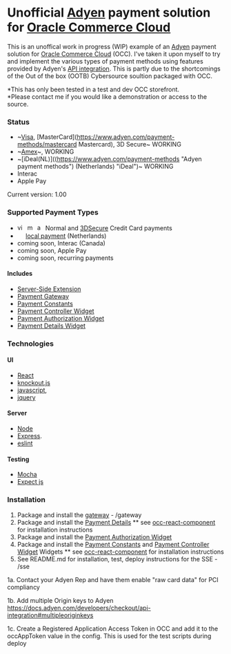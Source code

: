 # Unofficial [Adyen](https://www.adyen.com/ "Adyen ") payment solution for [Oracle Commerce Cloud](https://cloud.oracle.com/en_US/commerce-cloud "Oracle Commerce Cloud")

This is an unoffical work in progress (WIP)  example of an [Adyen](https://www.adyen.com/ "Adyen ") payment solution for
[Oracle Commerce Cloud](https://cloud.oracle.com/en_US/commerce-cloud "Oracle Commerce Cloud") (OCC).  I've taken it upon myself to try and implement the various types of payment methods using features provided by Adyen's [API integration](https://docs.adyen.com/developers/checkout/api-integration "API integration").  This is partly due to the shortcomings of the Out of the box (OOTB) Cybersource soultion packaged with OCC.

*This has only been tested in a test and dev OCC storefront.  
*Please contact me if you would like a demonstration or access to the source. 

### Status
- ~[Visa](https://www.adyen.com/payment-methods/visa), [MasterCard](https://www.adyen.com/payment-methods/mastercard Mastercard), 3D Secure~ WORKING
- ~[Amex](https://www.adyen.com/payment-methods/american-express)~, WORKING
- ~[iDeal(NL)]((https://www.adyen.com/payment-methods "Adyen payment methods") (Netherlands) "iDeal")~ WORKING 
- Interac
- Apple Pay

Current version: 1.00
### Supported Payment Types
- <a href="https://www.adyen.com/payment-methods/visa"><img src="https://www.adyen.com/dam/jcr:0e5869f3-b96e-4843-9efa-1bcd7a101af4/logo-visa.png" alt="visa" height="15px"></a>&nbsp;&nbsp;<a href="https://www.adyen.com/payment-methods/mastercard"><img src="https://www.adyen.com/dam/jcr:c02ee010-d614-400b-88ee-bc1282ac3a3b/master-card.png" alt="mastercard" height="15px"></a>&nbsp;&nbsp;<a href="https://www.adyen.com/payment-methods/american-express"><img src="https://www.adyen.com/dam/jcr:ac9e37d3-543e-4b96-8b68-1aa06d5d2cd4/logo-amex.png" alt="american express" height="15px"></a> Normal and [3DSecure](https://docs.adyen.com/developers/checkout/api-integration/integrate-3d-secure "3D Secure") Credit Card payments
- <a href="https://www.adyen.com/payment-methods/ideal"><img src="https://www.adyen.com/dam/jcr:ab3f0f1d-5fa6-4ab8-87a8-6cba590aa688/logo-ideal.png" height="15px"></a> [local payment](https://www.adyen.com/payment-methods "Adyen payment methods") (Netherlands)
- coming soon, Interac (Canada)
- coming soon, Apple Pay
- coming soon, recurring payments


#### Includes
- [Server-Side Extension](https://github.com/leedium/occ-adyen/tree/master/sse "Server-side extension")
- [Payment Gateway](https://github.com/leedium/occ-adyen/tree/master/gateway "Payment Gateway")
- [Payment Constants](https://github.com/leedium/occ-adyen/tree/master/widgets/global/constants "Constants")
- [Payment Controller Widget](https://github.com/leedium/occ-adyen/tree/master/widgets/globalController "Global Controller")
- [Payment Authorization Widget](https://github.com/leedium/occ-adyen/tree/master/widgets/authorization "Authorization")
- [Payment Details Widget](https://github.com/leedium/occ-adyen/tree/master/widgets/paymentDetails "Payment Details")

### Technologies
#### UI
- [React](https://reactjs.org/, "react js")
- [knockout.js](https://knockoutjs.com/index.html "knockout.js")
- [javascript](https://developer.mozilla.org/en-US/docs/Web/JavaScript, "javascript"),
- [jquery](https://jquery.com/, "jquery")

#### Server
- [Node](https://nodejs.org/ "Node JS")
- [Express](https://expressjs.com/ "Express js").
- [eslint](https://eslint.org/ "Eslint")

#### Testing
- [Mocha](https://mochajs.org/ "Mocha")
- [Expect js](https://github.com/Automattic/expect.js/ "Expect")


### Installation
1. Package and install the [gateway](https://github.com/leedium/occ-adyen/tree/master/gateway "adyen payment gateway for oracle commerce cloud") - /gateway
2. Package and install the [Payment Details](https://github.com/leedium/occ-adyen/tree/master/widgets/paymentDetails "Payment Details")
** see [occ-react-component](https://github.com/leedium/occ-react-component "occ-react-component") for installation instructions
3. Package and install the [Payment Authorization Widget](https://github.com/leedium/occ-adyen/tree/master/widgets/authorization "Authorization")
4. Package and install the [Payment Constants](https://github.com/leedium/occ-adyen/tree/master/widgets/global/constants "Constants") and [Payment Controller Widget](https://github.com/leedium/occ-adyen/tree/master/widgets/globalController "Global Controller") Widgets
** see [occ-react-component](https://github.com/leedium/occ-react-component "occ-react-component") for installation instructions
5. See README.md for installation, test, deploy instructions for the SSE - /sse


1a.  Contact your Adyen Rep and have them enable "raw card data" for PCI compliancy

1b.  Add multiple Origin keys to Adyen
https://docs.adyen.com/developers/checkout/api-integration#multipleoriginkeys

1c. Create a Registered Application Access Token in OCC and add it to the
occAppToken value in the config.  This is used for the test scripts during
deploy
